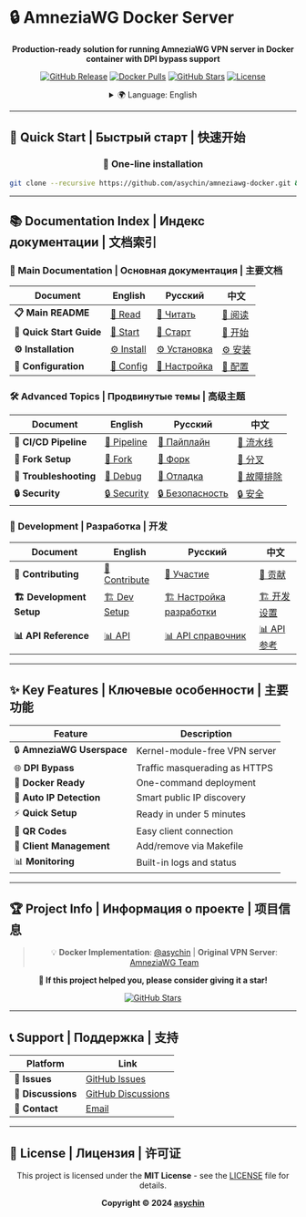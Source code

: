 # 🔒 AmneziaWG Docker Server

<div align="center">

**Production-ready solution for running AmneziaWG VPN server in Docker container with DPI bypass support**

[![GitHub Release](https://img.shields.io/github/v/release/asychin/amneziawg-docker?style=flat-square&logo=github)](https://github.com/asychin/amneziawg-docker/releases)
[![Docker Pulls](https://img.shields.io/docker/pulls/asychin/amneziawg-docker?style=flat-square&logo=docker)](https://hub.docker.com/r/asychin/amneziawg-docker)
[![GitHub Stars](https://img.shields.io/github/stars/asychin/amneziawg-docker?style=flat-square&logo=github)](https://github.com/asychin/amneziawg-docker/stargazers)
[![License](https://img.shields.io/github/license/asychin/amneziawg-docker?style=flat-square)](https://github.com/asychin/amneziawg-docker/blob/main/LICENSE)

<details>
  <summary>🌍 Language: English</summary>
  <p>
    <a href="docs/en/README.md">🇺🇸 English</a> •
    <a href="docs/ru/README.md">🇷🇺 Русский</a> •
    <a href="docs/zh/README.md">🇨🇳 中文</a>
  </p>
</details>

</div>

---


## 🚀 Quick Start | Быстрый старт | 快速开始

<div align="center">

### 🐳 One-line installation

```bash
git clone --recursive https://github.com/asychin/amneziawg-docker.git && cd amneziawg-docker && make build && make up
```

</div>

---

## 📚 Documentation Index | Индекс документации | 文档索引

### 📖 Main Documentation | Основная документация | 主要文档

| Document | English | Русский | 中文 |
|----------|---------|---------|------|
| **📋 Main README** | [📖 Read](docs/en/README.md) | [📖 Читать](docs/ru/README.md) | [📖 阅读](docs/zh/README.md) |
| **🚀 Quick Start Guide** | [🚀 Start](docs/en/quick-start.md) | [🚀 Старт](docs/ru/quick-start.md) | [🚀 开始](docs/zh/quick-start.md) |
| **⚙️ Installation** | [⚙️ Install](docs/en/installation.md) | [⚙️ Установка](docs/ru/installation.md) | [⚙️ 安装](docs/zh/installation.md) |
| **🔧 Configuration** | [🔧 Config](docs/en/configuration.md) | [🔧 Настройка](docs/ru/configuration.md) | [🔧 配置](docs/zh/configuration.md) |

### 🛠️ Advanced Topics | Продвинутые темы | 高级主题

| Document | English | Русский | 中文 |
|----------|---------|---------|------|
| **🔄 CI/CD Pipeline** | [🔄 Pipeline](docs/en/pipeline.md) | [🔄 Пайплайн](docs/ru/pipeline.md) | [🔄 流水线](docs/zh/pipeline.md) |
| **🍴 Fork Setup** | [🍴 Fork](docs/en/fork-setup.md) | [🍴 Форк](docs/ru/fork-setup.md) | [🍴 分叉](docs/zh/fork-setup.md) |
| **🐛 Troubleshooting** | [🐛 Debug](docs/en/troubleshooting.md) | [🐛 Отладка](docs/ru/troubleshooting.md) | [🐛 故障排除](docs/zh/troubleshooting.md) |
| **🔒 Security** | [🔒 Security](docs/en/security.md) | [🔒 Безопасность](docs/ru/security.md) | [🔒 安全](docs/zh/security.md) |

### 👥 Development | Разработка | 开发

| Document | English | Русский | 中文 |
|----------|---------|---------|------|
| **🤝 Contributing** | [🤝 Contribute](docs/en/contributing.md) | [🤝 Участие](docs/ru/contributing.md) | [🤝 贡献](docs/zh/contributing.md) |
| **🏗️ Development Setup** | [🏗️ Dev Setup](docs/en/development.md) | [🏗️ Настройка разработки](docs/ru/development.md) | [🏗️ 开发设置](docs/zh/development.md) |
| **📊 API Reference** | [📊 API](docs/en/api.md) | [📊 API справочник](docs/ru/api.md) | [📊 API参考](docs/zh/api.md) |

---

## ✨ Key Features | Ключевые особенности | 主要功能

<div align="center">

| Feature | Description |
|---------|-------------|
| 🔒 **AmneziaWG Userspace** | Kernel-module-free VPN server |
| 🌐 **DPI Bypass** | Traffic masquerading as HTTPS |
| 🐳 **Docker Ready** | One-command deployment |
| 🎯 **Auto IP Detection** | Smart public IP discovery |
| ⚡ **Quick Setup** | Ready in under 5 minutes |
| 📱 **QR Codes** | Easy client connection |
| 🔧 **Client Management** | Add/remove via Makefile |
| 📊 **Monitoring** | Built-in logs and status |

</div>

---

## 🏆 Project Info | Информация о проекте | 项目信息

<div align="center">

> 💡 **Docker Implementation**: [@asychin](https://github.com/asychin) | **Original VPN Server**: [AmneziaWG Team](https://github.com/amnezia-vpn)

**🌟 If this project helped you, please consider giving it a star!**

[![GitHub Stars](https://img.shields.io/github/stars/asychin/amneziawg-docker?style=for-the-badge&logo=github)](https://github.com/asychin/amneziawg-docker/stargazers)

</div>

---

## 📞 Support | Поддержка | 支持

<div align="center">

| Platform | Link |
|----------|------|
| 🐛 **Issues** | [GitHub Issues](https://github.com/asychin/amneziawg-docker/issues) |
| 💬 **Discussions** | [GitHub Discussions](https://github.com/asychin/amneziawg-docker/discussions) |
| 📧 **Contact** | [Email](mailto:asychin@example.com) |

</div>

---

## 📄 License | Лицензия | 许可证

<div align="center">

This project is licensed under the **MIT License** - see the [LICENSE](LICENSE) file for details.

**Copyright © 2024 [asychin](https://github.com/asychin)**

</div>

